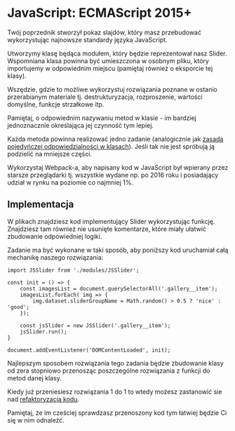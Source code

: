 # JavaScript: ECMAScript 2015+ 

Twój poprzednik stworzył pokaz slajdów, który masz przebudować wykorzystując najnowsze standardy języka JavaScript.

Utworzymy klasę będąca modułem, który będzie reprezentował nasz Slider. Wspomniana klasa powinna być umieszczona w osobnym pliku, który importujemy w odpowiednim miejscu (pamiętaj również o eksporcie tej klasy).

Wszędzie, gdzie to możliwe wykorzystuj rozwiązania poznane w ostanio przerabianym materiale tj. destrukturyzacja, rozproszenie, wartości domyślne, funkcje strzałkowe itp.

Pamiętaj, o odpowiednim nazywaniu metod w klasie - im bardziej jednoznacznie określająca jej czynność tym lepiej. 

Każda metoda powinna realizować jedno zadanie (analogicznie jak [zasada pojedyńczej odpowiedzialności w klasach](https://pl.wikipedia.org/wiki/Zasada_jednej_odpowiedzialno%C5%9Bci)). Jeśli tak nie jest spróbują ją podzielić na mniejsze części.

Wykorzystaj Webpack-a, aby napisany kod w JavaScript był wpierany przez starsze przeglądarki tj. wszystkie wydane np. po 2016 roku i posiadający udział w rynku na poziomie co najmniej 1%.


## Implementacja

W plikach znajdziesz kod implementujący Slider wykorzystując funkcję. Znajdziesz tam również nie usunięte komentarze, które miały ułatwić zbudowanie odpowiedniej logiki.

Zadanie ma być wykonane w taki sposób, aby poniższy kod uruchamiał całą mechanikę naszego rozwiązania:

```
import JSSlider from './modules/JSSlider';

const init = () => {
    const imagesList = document.querySelectorAll('.gallery__item');
    imagesList.forEach( img => {
        img.dataset.sliderGroupName = Math.random() > 0.5 ? 'nice' : 'good';
    });

    const jsSlider = new JSSlider('.gallery__item');
    jsSlider.run();
}

document.addEventListener('DOMContentLoaded', init);
```

Najlepszym sposobem rozwiązania tego zadania będzie zbudowanie klasy od zera stopniowo przenosząc poszczególne rozwiązania z funkcji do metod danej klasy.

Kiedy już przeniesiesz rozwiązania 1 do 1 to wtedy możesz zastanowić sie nad [refaktoryzacją kodu](https://pl.wikipedia.org/wiki/Refaktoryzacja).

Pamiętaj, że im cześciej sprawdzasz przenoszony kod tym łatwiej będzie Ci się w nim odnaleźć.
